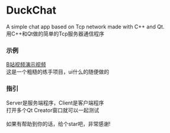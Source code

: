 # DuckChat
A simple chat app based on Tcp network made with C++ and Qt.\
用C++和Qt做的简单的Tcp服务器通信程序
### 示例
[B站视频演示视频](https://www.bilibili.com/video/BV18c411n778/?spm_id_from=333.999.0.0) \
这是一个粗糙的练手项目，ui什么的随便做的
### 指引
Server是服务端程序，Client是客户端程序\
打开多个Qt Creator窗口就可以一起测试\
\
如果有帮助到你的话，给个star吧，非常感谢!
